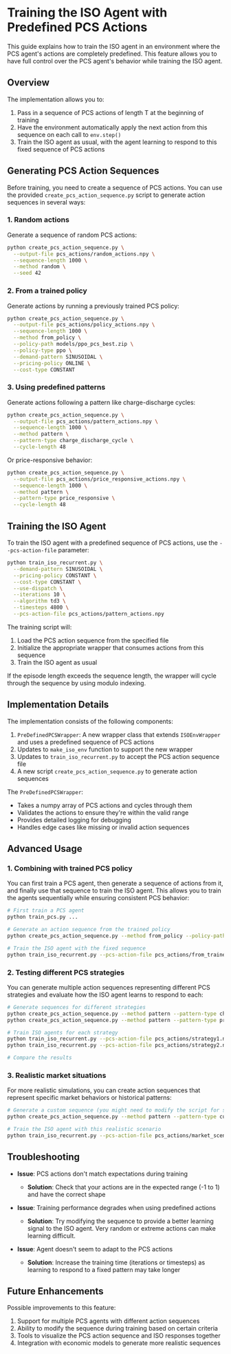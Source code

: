 # Training the ISO Agent with Predefined PCS Actions

This guide explains how to train the ISO agent in an environment where the PCS agent's actions are completely predefined. This feature allows you to have full control over the PCS agent's behavior while training the ISO agent.

## Overview

The implementation allows you to:

1. Pass in a sequence of PCS actions of length T at the beginning of training
2. Have the environment automatically apply the next action from this sequence on each call to `env.step()`
3. Train the ISO agent as usual, with the agent learning to respond to this fixed sequence of PCS actions

## Generating PCS Action Sequences

Before training, you need to create a sequence of PCS actions. You can use the provided `create_pcs_action_sequence.py` script to generate action sequences in several ways:

### 1. Random actions

Generate a sequence of random PCS actions:

```bash
python create_pcs_action_sequence.py \
  --output-file pcs_actions/random_actions.npy \
  --sequence-length 1000 \
  --method random \
  --seed 42
```

### 2. From a trained policy

Generate actions by running a previously trained PCS policy:

```bash
python create_pcs_action_sequence.py \
  --output-file pcs_actions/policy_actions.npy \
  --sequence-length 1000 \
  --method from_policy \
  --policy-path models/ppo_pcs_best.zip \
  --policy-type ppo \
  --demand-pattern SINUSOIDAL \
  --pricing-policy ONLINE \
  --cost-type CONSTANT
```

### 3. Using predefined patterns

Generate actions following a pattern like charge-discharge cycles:

```bash
python create_pcs_action_sequence.py \
  --output-file pcs_actions/pattern_actions.npy \
  --sequence-length 1000 \
  --method pattern \
  --pattern-type charge_discharge_cycle \
  --cycle-length 48
```

Or price-responsive behavior:

```bash
python create_pcs_action_sequence.py \
  --output-file pcs_actions/price_responsive_actions.npy \
  --sequence-length 1000 \
  --method pattern \
  --pattern-type price_responsive \
  --cycle-length 48
```

## Training the ISO Agent

To train the ISO agent with a predefined sequence of PCS actions, use the `--pcs-action-file` parameter:

```bash
python train_iso_recurrent.py \
  --demand-pattern SINUSOIDAL \
  --pricing-policy CONSTANT \
  --cost-type CONSTANT \
  --use-dispatch \
  --iterations 10 \
  --algorithm td3 \
  --timesteps 4800 \
  --pcs-action-file pcs_actions/pattern_actions.npy
```

The training script will:

1. Load the PCS action sequence from the specified file
2. Initialize the appropriate wrapper that consumes actions from this sequence
3. Train the ISO agent as usual

If the episode length exceeds the sequence length, the wrapper will cycle through the sequence by using modulo indexing.

## Implementation Details

The implementation consists of the following components:

1. `PreDefinedPCSWrapper`: A new wrapper class that extends `ISOEnvWrapper` and uses a predefined sequence of PCS actions
2. Updates to `make_iso_env` function to support the new wrapper
3. Updates to `train_iso_recurrent.py` to accept the PCS action sequence file
4. A new script `create_pcs_action_sequence.py` to generate action sequences

The `PreDefinedPCSWrapper`:
- Takes a numpy array of PCS actions and cycles through them
- Validates the actions to ensure they're within the valid range
- Provides detailed logging for debugging
- Handles edge cases like missing or invalid action sequences

## Advanced Usage

### 1. Combining with trained PCS policy

You can first train a PCS agent, then generate a sequence of actions from it, and finally use that sequence to train the ISO agent. This allows you to train the agents sequentially while ensuring consistent PCS behavior:

```bash
# First train a PCS agent
python train_pcs.py ...

# Generate an action sequence from the trained policy
python create_pcs_action_sequence.py --method from_policy --policy-path models/pcs_best.zip ...

# Train the ISO agent with the fixed sequence
python train_iso_recurrent.py --pcs-action-file pcs_actions/from_trained_policy.npy ...
```

### 2. Testing different PCS strategies

You can generate multiple action sequences representing different PCS strategies and evaluate how the ISO agent learns to respond to each:

```bash
# Generate sequences for different strategies
python create_pcs_action_sequence.py --method pattern --pattern-type charge_discharge_cycle ...
python create_pcs_action_sequence.py --method pattern --pattern-type price_responsive ...

# Train ISO agents for each strategy
python train_iso_recurrent.py --pcs-action-file pcs_actions/strategy1.npy ...
python train_iso_recurrent.py --pcs-action-file pcs_actions/strategy2.npy ...

# Compare the results
```

### 3. Realistic market situations

For more realistic simulations, you can create action sequences that represent specific market behaviors or historical patterns:

```bash
# Generate a custom sequence (you might need to modify the script for specific patterns)
python create_pcs_action_sequence.py --method pattern --pattern-type custom ...

# Train the ISO agent with this realistic scenario
python train_iso_recurrent.py --pcs-action-file pcs_actions/market_scenario.npy ...
```

## Troubleshooting

- **Issue**: PCS actions don't match expectations during training
  - **Solution**: Check that your actions are in the expected range (-1 to 1) and have the correct shape

- **Issue**: Training performance degrades when using predefined actions
  - **Solution**: Try modifying the sequence to provide a better learning signal to the ISO agent. Very random or extreme actions can make learning difficult.

- **Issue**: Agent doesn't seem to adapt to the PCS actions
  - **Solution**: Increase the training time (iterations or timesteps) as learning to respond to a fixed pattern may take longer

## Future Enhancements

Possible improvements to this feature:

1. Support for multiple PCS agents with different action sequences
2. Ability to modify the sequence during training based on certain criteria
3. Tools to visualize the PCS action sequence and ISO responses together
4. Integration with economic models to generate more realistic sequences 